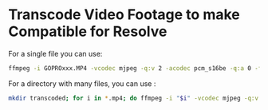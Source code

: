 # Transcode Video Footage to make Compatible for Resolve

For a single file you can use:

``` bash
ffmpeg -i GOPROxxx.MP4 -vcodec mjpeg -q:v 2 -acodec pcm_s16be -q:a 0 -f mov OUTxxx.mov
```

For a directory with many files, you can use :

``` bash
mkdir transcoded; for i in *.mp4; do ffmpeg -i "$i" -vcodec mjpeg -q:v 2 -acodec pcm_s16be -q:a 0 -f mov "transcoded/${i%.*}.mov"; done
```
